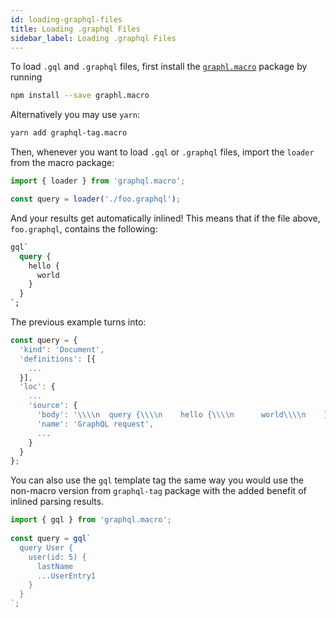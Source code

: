 ```yaml
---
id: loading-graphql-files
title: Loading .graphql Files
sidebar_label: Loading .graphql Files
---
```


To load `.gql` and `.graphql` files, first install the [`graphl.macro`](https://www.npmjs.com/package/graphql.macro) package by running

```sh
npm install --save graphl.macro
```

Alternatively you may use `yarn`:

```sh
yarn add graphql-tag.macro
```

Then, whenever you want to load `.gql` or `.graphql` files, import the `loader` from the macro package:

```js
import { loader } from 'graphql.macro';

const query = loader('./foo.graphql');
```

And your results get automatically inlined! This means that if the file above, `foo.graphql`, contains the following:

```graphql
gql`
  query {
    hello {
      world
    }
  }
`;
```

The previous example turns into:

```javascript
const query = {
  'kind': 'Document',
  'definitions': [{
    ...
  }],
  'loc': {
    ...
    'source': {
      'body': '\\\\n  query {\\\\n    hello {\\\\n      world\\\\n    }\\\\n  }\\\\n',
      'name': 'GraphQL request',
      ...
    }
  }
};
```

You can also use the `gql` template tag the same way you would use the non-macro version from `graphql-tag` package with the added benefit of inlined parsing results.

```js
import { gql } from 'graphql.macro';
 
const query = gql`
  query User {
    user(id: 5) {
      lastName
      ...UserEntry1
    }
  }
`;
```
